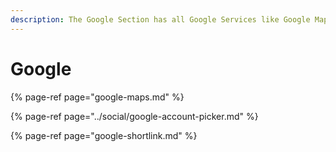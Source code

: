 ```yaml
---
description: The Google Section has all Google Services like Google Maps etc.
---
```


# Google

{% page-ref page="google-maps.md" %}

{% page-ref page="../social/google-account-picker.md" %}

{% page-ref page="google-shortlink.md" %}

